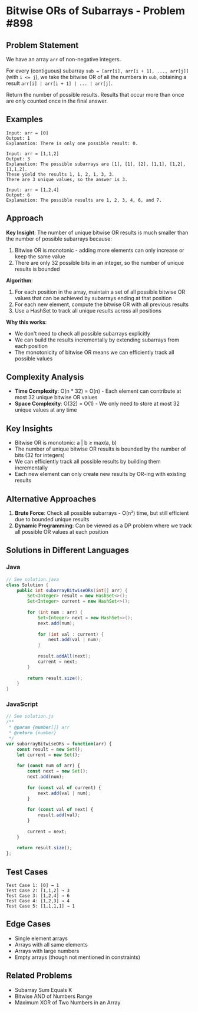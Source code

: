 # Bitwise ORs of Subarrays - Problem #898

## Problem Statement
We have an array `arr` of non-negative integers.

For every (contiguous) subarray `sub = [arr[i], arr[i + 1], ..., arr[j]]` (with `i <= j`), we take the bitwise OR of all the numbers in `sub`, obtaining a result `arr[i] | arr[i + 1] | ... | arr[j]`.

Return the number of possible results. Results that occur more than once are only counted once in the final answer.

## Examples
```
Input: arr = [0]
Output: 1
Explanation: There is only one possible result: 0.

Input: arr = [1,1,2]
Output: 3
Explanation: The possible subarrays are [1], [1], [2], [1,1], [1,2], [1,1,2].
These yield the results 1, 1, 2, 1, 3, 3.
There are 3 unique values, so the answer is 3.

Input: arr = [1,2,4]
Output: 6
Explanation: The possible results are 1, 2, 3, 4, 6, and 7.
```

## Approach
**Key Insight**: The number of unique bitwise OR results is much smaller than the number of possible subarrays because:
1. Bitwise OR is monotonic - adding more elements can only increase or keep the same value
2. There are only 32 possible bits in an integer, so the number of unique results is bounded

**Algorithm**:
1. For each position in the array, maintain a set of all possible bitwise OR values that can be achieved by subarrays ending at that position
2. For each new element, compute the bitwise OR with all previous results
3. Use a HashSet to track all unique results across all positions

**Why this works**:
- We don't need to check all possible subarrays explicitly
- We can build the results incrementally by extending subarrays from each position
- The monotonicity of bitwise OR means we can efficiently track all possible values

## Complexity Analysis
- **Time Complexity**: O(n * 32) = O(n) - Each element can contribute at most 32 unique bitwise OR values
- **Space Complexity**: O(32) = O(1) - We only need to store at most 32 unique values at any time

## Key Insights
- Bitwise OR is monotonic: a | b ≥ max(a, b)
- The number of unique bitwise OR results is bounded by the number of bits (32 for integers)
- We can efficiently track all possible results by building them incrementally
- Each new element can only create new results by OR-ing with existing results

## Alternative Approaches
1. **Brute Force**: Check all possible subarrays - O(n²) time, but still efficient due to bounded unique results
2. **Dynamic Programming**: Can be viewed as a DP problem where we track all possible OR values at each position

## Solutions in Different Languages

### Java
```java
// See solution.java
class Solution {
    public int subarrayBitwiseORs(int[] arr) {
        Set<Integer> result = new HashSet<>();
        Set<Integer> current = new HashSet<>();
        
        for (int num : arr) {
            Set<Integer> next = new HashSet<>();
            next.add(num);
            
            for (int val : current) {
                next.add(val | num);
            }
            
            result.addAll(next);
            current = next;
        }
        
        return result.size();
    }
}
```

### JavaScript
```javascript
// See solution.js
/**
 * @param {number[]} arr
 * @return {number}
 */
var subarrayBitwiseORs = function(arr) {
    const result = new Set();
    let current = new Set();
    
    for (const num of arr) {
        const next = new Set();
        next.add(num);
        
        for (const val of current) {
            next.add(val | num);
        }
        
        for (const val of next) {
            result.add(val);
        }
        
        current = next;
    }
    
    return result.size();
};
```

## Test Cases
```
Test Case 1: [0] → 1
Test Case 2: [1,1,2] → 3
Test Case 3: [1,2,4] → 6
Test Case 4: [1,2,3] → 4
Test Case 5: [1,1,1,1] → 1
```

## Edge Cases
- Single element arrays
- Arrays with all same elements
- Arrays with large numbers
- Empty arrays (though not mentioned in constraints)

## Related Problems
- Subarray Sum Equals K
- Bitwise AND of Numbers Range
- Maximum XOR of Two Numbers in an Array 